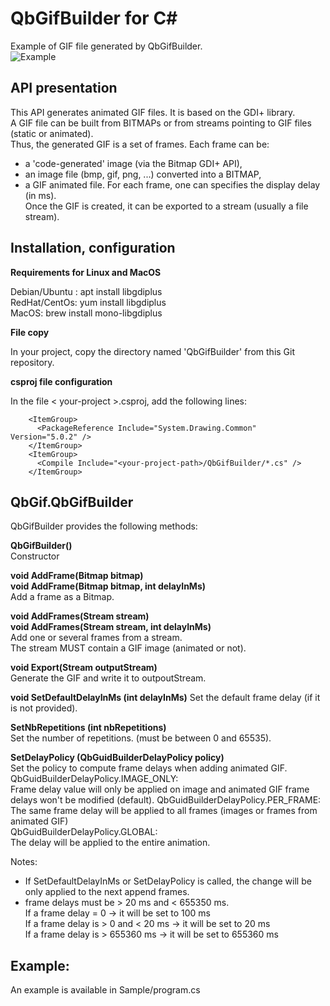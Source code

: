 # QbGifBuilder for C#

Example of GIF file generated by QbGifBuilder.  
![Example](https://abaquesoftware.com/projects/QbToolbox/QbGifBuilder4.gif)

## API presentation

This API generates animated GIF files. It is based on the GDI+ library.   
A GIF file can be built from BITMAPs or from streams pointing to GIF files (static or animated).  
Thus, the generated GIF is a set of frames. Each frame can be:  
- a 'code-generated' image (via the Bitmap GDI+ API),
- an image file (bmp, gif, png, ...) converted into a BITMAP,
- a GIF animated file.
For each frame, one can specifies the display delay (in ms).  
Once the GIF is created, it can be exported to a stream (usually a file stream).  

## Installation, configuration

**Requirements for Linux and MacOS**  

Debian/Ubuntu : apt install libgdiplus  
RedHat/CentOs: yum install libgdiplus  
MacOS: brew install mono-libgdiplus  

**File copy**

In your project, copy the directory named 'QbGifBuilder' from this Git repository.  

**csproj file configuration**  

In the file < your-project >.csproj, add the following lines:  

        <ItemGroup>
          <PackageReference Include="System.Drawing.Common" Version="5.0.2" />
        </ItemGroup>
        <ItemGroup>
          <Compile Include="<your-project-path>/QbGifBuilder/*.cs" />
        </ItemGroup>



## QbGif.QbGifBuilder

QbGifBuilder provides the following methods:  

  **QbGifBuilder()**  
  Constructor    
  
  **void AddFrame(Bitmap bitmap)**  
  **void AddFrame(Bitmap bitmap, int delayInMs)**  
  Add a frame as a Bitmap.  
  
  **void AddFrames(Stream stream)**  
  **void AddFrames(Stream stream, int delayInMs)**  
  Add one or several frames from a stream.  
  The stream MUST contain a GIF image (animated or not).  
  
  **void Export(Stream outputStream)**  
  Generate the GIF and write it to outpoutStream.  
  
  **void SetDefaultDelayInMs (int delayInMs)**
  Set the default frame delay (if it is not provided).  
  
  **SetNbRepetitions (int nbRepetitions)**  
  Set the number of repetitions. (must be between 0 and 65535).  
  
  **SetDelayPolicy (QbGuidBuilderDelayPolicy policy)**  
  Set the policy to compute frame delays when adding animated GIF.  
  QbGuidBuilderDelayPolicy.IMAGE_ONLY:  
    Frame delay value will only be applied on image and animated GIF frame delays won't be modified (default).
  QbGuidBuilderDelayPolicy.PER_FRAME:  
    The same frame delay will be applied to all frames (images or frames from animated GIF)  
  QbGuidBuilderDelayPolicy.GLOBAL:  
    The delay will be applied to the entire animation.  
  

  Notes:
  - If SetDefaultDelayInMs or SetDelayPolicy is called, the change will be only applied to the next append frames.  
  - frame delays must be > 20 ms and < 655350 ms.   
    If a frame delay = 0 -> it will be set to 100 ms  
    If a frame delay is > 0 and < 20 ms -> it will be set to 20 ms  
    If a frame delay is > 655360 ms -> it will be set to 655360 ms   
  

## Example:

  An example is available in Sample/program.cs  

